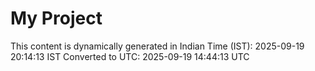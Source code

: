 # My Project

This content is dynamically generated in Indian Time (IST): 2025-09-19 20:14:13 IST
Converted to UTC: 2025-09-19 14:44:13 UTC
